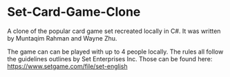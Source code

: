 # Set-Card-Game-Clone
A clone of the popular card game set recreated locally in C#. It was written by Muntaqim Rahman and Wayne Zhu.

The game can can be played with up to 4 people locally. The rules all follow the guidelines outlines by Set Enterprises Inc. 
Those can be found here: https://www.setgame.com/file/set-english
